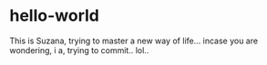 # hello-world
This is Suzana, trying to master a new way of life...
incase you are wondering, i a, trying to commit.. lol..

